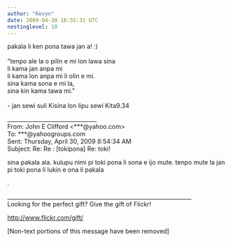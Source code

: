 ```yaml
---
author: "Kevyn"
date: 2009-04-30 16:55:31 UTC
nestinglevel: 10
---
```

pakala li ken pona tawa jan a! :)  
   
"tenpo ale la o pilin e mi lon lawa sina  
li kama jan anpa mi  
li kama lon anpa mi li olin e mi.  
sina kama sona e mi la,  
sina kin kama tawa mi."  
   
\- jan sewi suli Kisina lon lipu sewi Kita9.34  
  
  
  
  
  
\_\_\_\_\_\_\_\_\_\_\_\_\_\_\_\_\_\_\_\_\_\_\_\_\_\_\_\_\_\_\_\_  
From: John E Clifford <\*\*\*@yahoo.com>  
To: \*\*\*@yahoogroups.com  
Sent: Thursday, April 30, 2009 8:54:34 AM  
Subject: Re: Re : \[tokipona\] Re: toki!  
  
  
  
  
  
sina pakala ala. kulupu nimi pi toki pona li sona e ijo mute. tenpo mute la jan pi toki pona li lukin e ona li pakala  
  
  
.  
  
  
  
  
\_\_\_\_\_\_\_\_\_\_\_\_\_\_\_\_\_\_\_\_\_\_\_\_\_\_\_\_\_\_\_\_\_\_\_\_\_\_\_\_\_\_\_\_\_\_\_\_\_\_\_\_\_\_\_\_\_\_\_\_\_\_\_\_\_\_  
Looking for the perfect gift? Give the gift of Flickr!  
  
http://www.flickr.com/gift/  
  
\[Non-text portions of this message have been removed\]